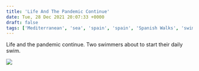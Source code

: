 ```yaml
---
title: 'Life And The Pandemic Continue'
date: Tue, 28 Dec 2021 20:07:33 +0000
draft: false
tags: ['Mediterranean', 'sea', 'spain', 'spain', 'Spanish Walks', 'swimmers', 'wetsuits']
---
```


Life and the pandemic continue. Two swimmers about to start their daily swim.

![](https://www.main-vision.com/richard/blog/wp-content/uploads/2021/12/img_8459-768x1024.jpg)